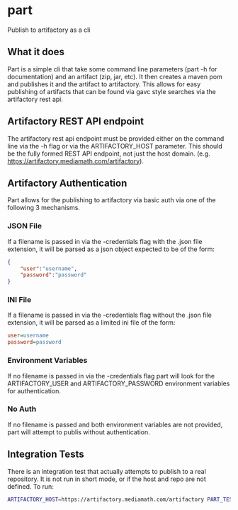 # part
Publish to artifactory as a cli

## What it does

Part is a simple cli that take some command line parameters (part -h for documentation) and an artifact (zip, jar, etc).  It then creates a maven pom and publishes it and the artifact to artifactory.  This allows for easy publishing of artifacts that can be found via gavc style searches via the artifactory rest api.

## Artifactory REST API endpoint

The artifactory rest api endpoint must be provided either on the command line via the -h flag or via the ARTIFACTORY_HOST parameter.  This should be the fully formed REST API endpoint, not just the host domain. (e.g. https://artifactory.mediamath.com/artifactory).

## Artifactory Authentication

Part allows for the publishing to artifactory via basic auth via one of the following 3 mechanisms.

### JSON File

If a filename is passed in via the -credentials flag with the .json file extension, it will be parsed as a json object expected to be of the form: 

```json
{ 
	"user":"username", 
	"password":"password"
}
```

### INI File

If a filename is passed in via the -credentials flag without the .json file extension, it will be parsed as a limited ini file of the form: 

```ini
user=username
password=password
```

### Environment Variables

If no filename is passed in via the -credentials flag part will look for the ARTIFACTORY_USER and ARTIFACTORY_PASSWORD environment variables for authentication.

### No Auth

If no filename is passed and both environment variables are not provided, part will attempt to publis without authentication.

## Integration Tests

There is an integration test that actually attempts to publish to a real repository.  It is not run in short mode, or if the host and repo are not defined.  To run: 

```bash
ARTIFACTORY_HOST=https://artifactory.mediamath.com/artifactory PART_TEST_REPO=libs-snapshot-local PART_TEST_CREDENTIALS=$HOME/.ivy2/credentials/artifactory.mediamath.com go test -v
```
